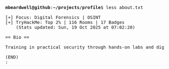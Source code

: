 <pre>

<strong>mbeardwell@github</strong>:<strong>~/projects/profile</strong>$ less about.txt

[+] Focus: Digital Forensics | OSINT
[+] TryHackMe: Top 2% | 116 Rooms | 17 Badges
    (Stats updated: Sun, 19 Oct 2025 at 07:02:20)

== Bio ==

Training in practical security through hands-on labs and digital investigations.

(END)
:
</pre>
